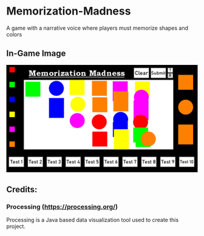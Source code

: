 # Memorization-Madness
A game with a narrative voice where players must memorize shapes and colors

## In-Game Image
![](InGameImage.png)

## Credits:
### Processing (https://processing.org/)
Processing is a Java based data visualization tool used to create this project.
